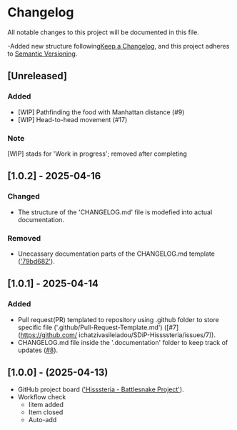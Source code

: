 # Changelog

All notable changes to this project will be documented in this file.

-Added new structure following[Keep a Changelog](https://keepachangelog.com/en/1.1.0/),
and this project adheres to [Semantic Versioning](https://semver.org/spec/v2.0.0.html).

## [Unreleased]

### Added

- [WIP] Pathfinding the food with Manhattan distance (#9)
- [WIP] Head-to-head movement (#17)

### Note

[WIP] stads for 'Work in progress'; removed after completing

## [1.0.2] - 2025-04-16

### Changed

- The structure of the 'CHANGELOG.md' file is modefied into actual documentation.

### Removed

- Unecassary documentation parts of the CHANGELOG.md template (['79bd682'](https://github.com/ichatzivasileiadou/SDiP-Hissssteria/pull/29/commits/79bd682)).

## [1.0.1] - 2025-04-14

### Added

- Pull request(PR) templated to repository using .github folder to store specific file ('.github/Pull-Request-Template.md') ([#7](https://github.com/ ichatzivasileiadou/SDiP-Hissssteria/issues/7)).
- CHANGELOG.md file inside the '.documentation' folder to keep track of updates ([#8](https://github.com/ichatzivasileiadou/SDiP-Hissssteria/issues/8)).

## [1.0.0] - (2025-04-13)

- GitHub project board (['Hisssteria - Battlesnake Project'](https://github.com/users/ichatzivasileiadou/projects/8)).
- Workflow check
  - Iitem added
  - Item closed
  - Auto-add

<!--Release links sempale example for after all relasese starting from 1.0.0 major version release -->

<!-- [1.0.2]: https://github.com/your/repo/releases/tag/v1.0.2
[1.0.1]: https://github.com/your/repo/releases/tag/v1.0.1
[1.0.0]: https://github.com/your/repo/releases/tag/v1.0.0 -->

